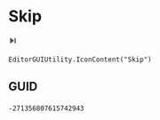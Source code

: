 # Skip
![](/img/Skip.png)

``` CSharp
EditorGUIUtility.IconContent("Skip")
```
## GUID
```
-271356807615742943
```
